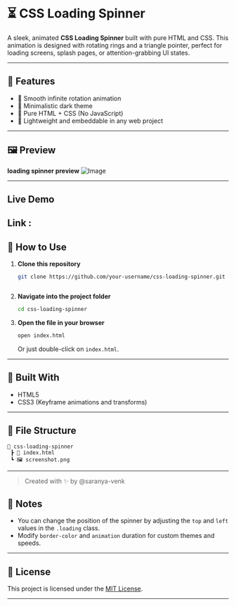 
# ⏳ CSS Loading Spinner

A sleek, animated **CSS Loading Spinner** built with pure HTML and CSS. This animation is designed with rotating rings and a triangle pointer, perfect for loading screens, splash pages, or attention-grabbing UI states.

---

## 🎯 Features

- 🔁 Smooth infinite rotation animation
- 🎨 Minimalistic dark theme
- 💯 Pure HTML + CSS (No JavaScript)
- 📱 Lightweight and embeddable in any web project

---

## 🖼️ Preview

**loading spinner preview**
![Image](https://github.com/user-attachments/assets/8ad612e8-8174-48ef-bd1d-c0a98a20832b)

---
## Live Demo
**Link :** 
---

## 🚀 How to Use

1. **Clone this repository**
   ```bash
   git clone https://github.com/your-username/css-loading-spinner.git



2. **Navigate into the project folder**

   ```bash
   cd css-loading-spinner
   ```

3. **Open the file in your browser**

   ```bash
   open index.html
   ```

   Or just double-click on `index.html`.

---

## 🧱 Built With

* HTML5
* CSS3 (Keyframe animations and transforms)

---

## 📂 File Structure

```
📁 css-loading-spinner
 ┣ 📄 index.html
 ┗ 🖼️ screenshot.png
```

---

> Created with ✨ by @saranya-venk

## 🧠 Notes

* You can change the position of the spinner by adjusting the `top` and `left` values in the `.loading` class.
* Modify `border-color` and `animation` duration for custom themes and speeds.

---

## 📄 License

This project is licensed under the [MIT License](LICENSE).

---

